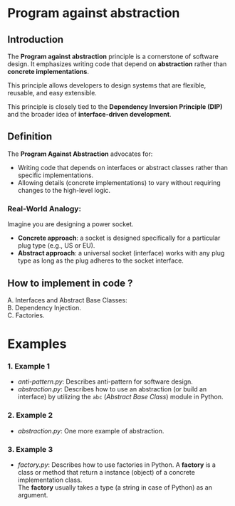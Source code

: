 # Program against abstraction


## Introduction


The **Program against abstraction** principle is a cornerstone of software design. 
It emphasizes writing code that depend on __abstraction__ rather than __concrete implementations__.  

This principle allows developers to design systems that are flexible, reusable, and easy extensible.  

This principle is closely tied to the __Dependency Inversion Principle (DIP)__ and the broader idea of __interface-driven development__.  


## Definition


The **Program Against Abstraction** advocates for:  
- Writing code that depends on interfaces or abstract classes rather than specific implementations.  
- Allowing details (concrete implementations) to vary without requiring changes to the high-level logic.  


### Real-World Analogy:

Imagine you are designing a power socket.  
- **Concrete approach**: a socket is designed specifically for a particular plug type (e.g., US or EU).  
- **Abstract approach**: a universal socket (interface) works with any plug type as long as the plug adheres to the socket interface.  


## How to implement in code ? 

A. Interfaces and Abstract Base Classes:  
B. Dependency Injection.   
C. Factories.   


# Examples

### 1. Example 1

- *anti-pattern.py*: Describes anti-pattern for software design.  
- *abstraction.py*: Describes how to use an abstraction (or build an interface) by 
utilizing the `abc` (*Abstract Base Class*) module in Python.


### 2. Example 2

- *abstraction.py*: One more example of abstraction.  


### 3. Example 3

- *factory.py*: Describes how to use factories in Python. 
A **factory** is a class or method that return a instance (object) of a concrete implementation class.  
The **factory** usually takes a type (a string in case of Python) as an argument.  
